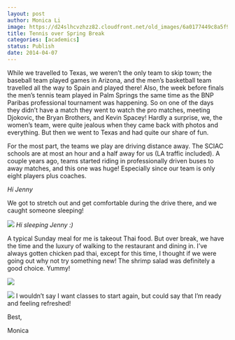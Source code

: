 ```yaml
---
layout: post
author: Monica Li
image: https://d24slhcvzhzz82.cloudfront.net/old_images/6a0177449c8a5f970d01a51197d8bb970c-pi.jpg
title: Tennis over Spring Break 
categories: [academics]
status: Publish
date: 2014-04-07
---
```



While we travelled to Texas, we weren’t the only team to skip town; the baseball team played games in Arizona, and the men’s basketball team travelled all the way to Spain and played there! Also, the week before finals the men’s tennis team played in Palm Springs the same time as the BNP Paribas professional tournament was happening. So on one of the days they didn’t have a match they went to watch the pro matches, meeting Djokovic, the Bryan Brothers, and Kevin Spacey! Hardly a surprise, we, the women’s team, were quite jealous when they came back with photos and everything. But then we went to Texas and had quite our share of fun.

For the most part, the teams we play are driving distance away. The SCIAC schools are at most an hour and a half away for us (LA traffic included). A couple years ago, teams started riding in professionally driven buses to away matches, and this one was huge! Especially since our team is only eight players plus coaches.

*Hi Jenny*

We got to stretch out and get comfortable during the drive there, and we caught someone sleeping!

![](https://d24slhcvzhzz82.cloudfront.net/old_images/6a0177449c8a5f970d01a73da2e99d970d-pi.jpg)
*Hi sleeping Jenny :)*

A typical Sunday meal for me is takeout Thai food. But over break, we have the time and the luxury of walking to the restaurant and dining in. I’ve always gotten chicken pad thai, except for this time, I thought if we were going out why not try something new! The shrimp salad was definitely a good choice. Yummy!

![](https://d24slhcvzhzz82.cloudfront.net/old_images/6a0177449c8a5f970d01a3fce8283e970b-pi.jpg)


![](https://d24slhcvzhzz82.cloudfront.net/old_images/6a0177449c8a5f970d01a3fce82856970b-pi.jpg)
I wouldn’t say I want classes to start again, but could say that I’m ready and feeling refreshed!

Best,

Monica

